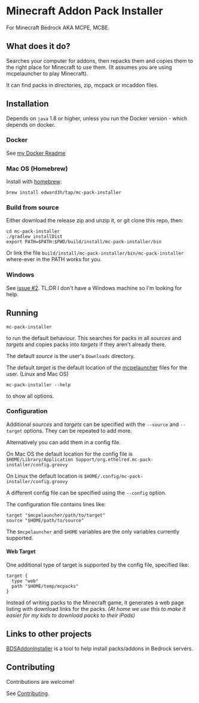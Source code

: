 # Minecraft Addon Pack Installer

For Minecraft Bedrock AKA MCPE, MCBE.

## What does it do?

Searches your computer for addons, then repacks them and copies them to the 
right place for Minecraft to use them. (It assumes you are using mcpelauncher 
to play Minecraft).

It can find packs in directories, zip, mcpack or mcaddon files.

## Installation

Depends on `java` 1.8 or higher, unless you run the Docker version - which 
depends on docker.

### Docker

See [my Docker Readme](packaging/docker/Readme.md)

### Mac OS (Homebrew)

Install with [homebrew](https://brew.sh/):

    brew install edward3h/tap/mc-pack-installer

### Build from source

Either download the release zip and unzip it, or git clone this repo, then:

    cd mc-pack-installer
    ./gradlew installDist
    export PATH=$PATH:$PWD/build/install/mc-pack-installer/bin
    
Or link the file `build/install/mc-pack-installer/bin/mc-pack-installer` 
where-ever in the PATH works for you.

### Windows

See [issue #2](https://github.com/edward3h/mc-pack-installer/issues/2). TL;DR 
I don't have a Windows machine so I'm looking for help.

## Running

    mc-pack-installer
    
to run the default behaviour. This searches for packs in all _sources_ and 
_targets_ and copies packs into _targets_ if they aren't already there.

The default _source_ is the user's `Downloads` directory.

The default _target_ is the default location of the 
[mcpelauncher](https://mcpelauncher.readthedocs.io/en/latest/) files for the
user. (Linux and Mac OS)

    mc-pack-installer --help
    
to show all options.

### Configuration
Additional _sources_ and _targets_ can be specified with the `--source` and 
`--target` options. They can be repeated to add more.

Alternatively you can add them in a config file.

On Mac OS the default location for the config file is `$HOME/Library/Application Support/org.ethelred.mc-pack-installer/config.groovy`

On Linux the default location is `$HOME/.config/mc-pack-installer/config.groovy`

A different config file can be specified using the `--config` option.

The configuration file contains lines like:

    target "$mcpelauncher/path/to/target"
    source "$HOME/path/to/source"
    
The `$mcpelauncher` and `$HOME` variables are the only variables currently 
supported.

#### Web Target
One additional type of target is supported by the config file, specified like:

    target {
      type "web"
      path "$HOME/temp/mcpacks"
    }
    
Instead of writing packs to the Minecraft game, it generates a web page listing 
with download links for the packs. _(At home we use this to make it easier for 
my kids to download packs to their iPads)_

## Links to other projects
[BDSAddonInstaller](https://github.com/chegele/BDSAddonInstaller) is a tool to help install packs/addons in Bedrock servers.


## Contributing
Contributions are welcome!

See [Contributing](docs/Contributing.md).

